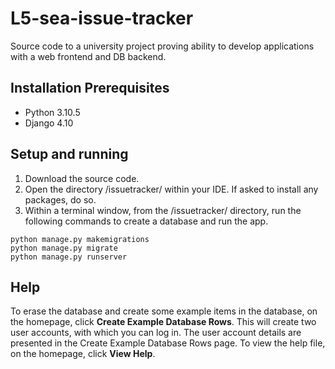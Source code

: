# L5-sea-issue-tracker

Source code to a university project proving ability to develop applications with a web frontend and DB backend.

## Installation Prerequisites
- Python 3.10.5
- Django 4.10

## Setup and running
1. Download the source code.
2. Open the directory /issuetracker/ within your IDE. If asked to install any packages, do so.
3. Within a terminal window, from the /issuetracker/ directory, run the following commands to create a database and run the app.
```
python manage.py makemigrations
python manage.py migrate
python manage.py runserver
```
## Help
To erase the database and create some example items in the database, on the homepage, click **Create Example Database Rows**.
This will create two user accounts, with which you can log in. The user account details are presented in the Create Example Database Rows page.
To view the help file, on the homepage, click **View Help**.
